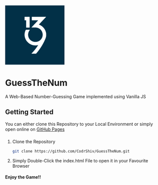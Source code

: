 ![Logo for GuessTheNum Game](./icons/android-chrome-192x192.png)
# GuessTheNum
A Web-Based Number-Guessing Game implemented using Vanilla JS</p>

## Getting Started

You can either clone this Repository to your Local Environment or simply open online on [GitHub Pages](CodrShiv.GitHub.io/GuessTheNum)


### 

1. Clone the Repository
   ```sh
   git clone https://github.com/CodrShiv/GuessTheNum.git
   ```
2. Simply Double-Click the index.html File to open it in your Favourite Browser

#### Enjoy the Game!!
